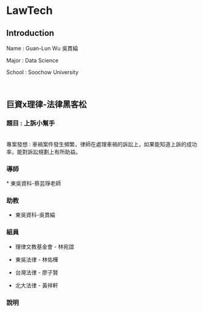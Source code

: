 # LawTech
Introduction
--

Name : Guan-Lun Wu 吳貫綸

Major : Data Science

School : Soochow University

<br>

巨資x理律-法律黑客松
--

<h3> 題目 : 上訴小幫手 </h3>

<br>
專案發想 : 車禍案件發生頻繁，律師在處理車禍的訴訟上，如果能知道上訴的成功率，能對訴訟規劃上有所助益。

<h3> 導師 </h3>
 * 東吳資科-蔡芸琤老師
 
 <p>    

<h3> 助教 </h3>

 * 東吳資科-吳貫綸

<h3> 組員 </h3>

 * 理律文教基金會 - 林宛誼
 
 <p>    
 
 * 東吳法律 - 林佑樺
 
 <p>
 
 * 台灣法律 - 廖子賢
  
 <p>
 
 * 北大法律 - 黃祥軒

<h3> 說明 </h3>
